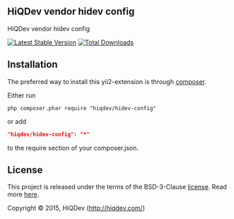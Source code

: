 HiQDev vendor hidev config
--------------------------

HiQDev vendor hidev config

[![Latest Stable Version](https://poser.pugx.org/hiqdev/hidev-config/v/stable.png)](https://packagist.org/packages/hiqdev/hidev-config)
[![Total Downloads](https://poser.pugx.org/hiqdev/hidev-config/downloads.png)](https://packagist.org/packages/hiqdev/hidev-config)

## Installation

The preferred way to install this yii2-extension is through [composer](http://getcomposer.org/download/).

Either run

```
php composer.phar require "hiqdev/hidev-config"
```

or add

```json
"hiqdev/hidev-config": "*"
```

to the require section of your composer.json.

## License

This project is released under the terms of the BSD-3-Clause [license](https://github.com/hiqdev/hidev/blob/master/LICENSE).
Read more [here](http://choosealicense.com/licenses/bsd-3-clause).

Copyright © 2015, HiQDev (http://hiqdev.com/)
